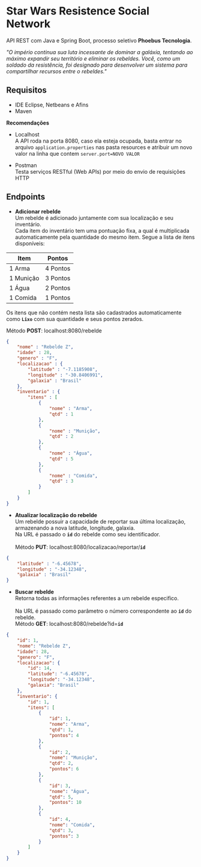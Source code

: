 ﻿
# Star Wars Resistence Social Network
API REST com Java e Spring Boot, processo seletivo **Phoebus Tecnologia**.

*"O império continua sua luta incessante de dominar a galáxia, tentando ao máximo expandir seu território e eliminar os rebeldes. Você, como um soldado da resistência, foi designado para desenvolver um sistema para compartilhar recursos entre o rebeldes."*

## Requisitos
- IDE Eclipse, Netbeans e Afins
- Maven

**Recomendações**
- Localhost<br/>
A API roda na porta 8080, caso ela esteja ocupada, basta entrar no arquivo `application.properties` nas pasta resources e atribuir um novo valor na linha que contem `server.port=NOVO VALOR` 

- Postman<br/>
Testa serviços RESTful (Web APIs) por meio do envio de requisições HTTP

## Endpoints

- **Adicionar rebelde**<br/>
Um rebelde é adicionado juntamente com sua localização e seu inventário.<br/>
Cada item do inventário tem uma pontuação fixa, a qual é multiplicada automaticamente pela quantidade do mesmo item. Segue a lista de itens disponíveis:

Item | Pontos
------------ | -------------
1 Arma | 4 Pontos
1 Munição | 3 Pontos
1 Água | 2 Pontos
1 Comida | 1 Pontos

Os itens que não contém nesta lista são cadastrados automaticamente como **`Lixo`** com sua quantidade e seus pontos zerados.<br/>

Método **POST**: localhost:8080/rebelde
```json
{
    "nome" : "Rebelde Z",
    "idade" : 28,
    "genero" : "F",
    "localizacao" : {
        "latitude" : "-7.1185908",
        "longitude" : "-30.8406991",
        "galaxia" : "Brasil"
    },
    "inventario" : {
        "itens" : [
            {
                "nome" : "Arma",
                "qtd" : 1
            },
            {
                "nome" : "Munição",
                "qtd" : 2
            },
            {
                "nome" : "Água",
                "qtd" : 5
            },
            {
                "nome" : "Comida",
                "qtd" : 3
            }
        ]	
    }
}
```

- **Atualizar localização do rebelde**<br/>
Um rebelde possuir a capacidade de reportar sua última localização, armazenando a nova latitude, longitude, galaxia.<br/>
Na URL é passado o **`id`** do rebelde como seu identificador.<br/><br/>
Método **PUT**: localhost:8080/localizacao/reportar/**`id`**
```json
{
    "latitude" : "-6.45678",
    "longitude" : "-34.12348",
    "galaxia" : "Brasil"
}
```

- **Buscar rebelde**<br/>
Retorna todas as informações referentes a um rebelde especifico.<br/><br/>
Na URL é passado como parâmetro  o número correspondente ao **`id`** do rebelde.<br/>
Método **GET**: localhost:8080/rebelde?id=**`id`**
```json
{
    "id": 1,
    "nome": "Rebelde Z",
    "idade": 28,
    "genero": "F",
    "localizacao": {
        "id": 14,
        "latitude": "-6.45678",
        "longitude": "-34.12348",
        "galaxia": "Brasil"
    },
    "inventario": {
        "id": 1,
        "itens": [
            {
                "id": 1,
                "nome": "Arma",
                "qtd": 1,
                "pontos": 4
            },
            {
                "id": 2,
                "nome": "Munição",
                "qtd": 2,
                "pontos": 6
            },
            {
                "id": 3,
                "nome": "Água",
                "qtd": 5,
                "pontos": 10
            },
            {
                "id": 4,
                "nome": "Comida",
                "qtd": 3,
                "pontos": 3
            }
        ]
    }
}
```
